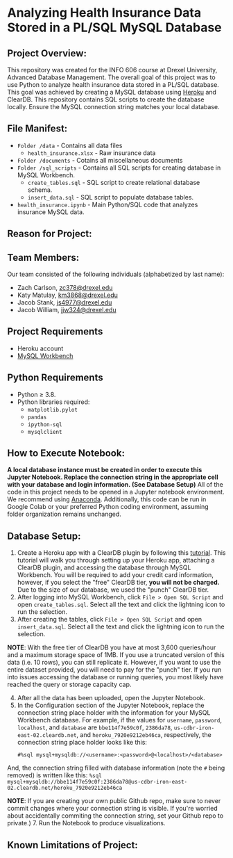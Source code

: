 
# Analyzing Health Insurance Data Stored in a PL/SQL MySQL Database

## Project Overview:

This repository was created for the INFO 606 course at Drexel University, Advanced Database Management.  The overall goal of this project was to use Python to analyze health insurance data stored in a PL/SQL database.  This goal was achieved by creating a MySQL database using [Heroku](https://heroku.com) and ClearDB.  This repository contains SQL scripts to create the database locally.  Ensure the MySQL connection string matches your local database.  

## File Manifest: 

- `Folder /data` - Contains all data files
    - `health_insurance.xlsx` - Raw insurance data 
- `Folder /documents` - Cotains all miscellaneous documents
- `Folder /sql_scripts` - Contains all SQL scripts for creating database in MySQL Workbench.
    - `create_tables.sql` - SQL script to create relational database schema.
    - `insert_data.sql` - SQL script to populate database tables.
- `health_insurance.ipynb` - Main Python/SQL code that analyzes insurance MySQL data.

## Reason for Project:



## Team Members:

Our team consisted of the following individuals (alphabetized by last name): 

- Zach Carlson, zc378@drexel.edu
- Katy Matulay, km3868@drexel.edu
- Jacob Stank, js4977@drexel.edu
- Jacob William, jjw324@drexel.edu

## Project Requirements

- Heroku account
- [MySQL Workbench](https://www.mysql.com/products/workbench/)

## Python Requirements
- Python ≥ 3.8. 
- Python libraries required: 
    - `matplotlib.pylot`
    - `pandas`
    - `ipython-sql`
    - `mysqlclient`
  
## How to Execute Notebook: 

**A local database instance must be created in order to execute this Jupyter Notebook.  Replace the connection string in the appropriate cell with your database and login information. (See Database Setup)**  All of the code in this project needs to be opened in a Jupyter notebook environment. We recommend using [Anaconda](https://www.anaconda.com/products/individual).  Additionally, this code can be run in Google Colab or your preferred Python coding environment, assuming folder organization remains unchanged.

## Database Setup:

1. Create a Heroku app with a ClearDB plugin by following this [tutorial](https://youtu.be/aEm0BN493sU).  This tutorial will walk you through setting up your Heroku app, attaching a ClearDB plugin, and accessing the database through MySQL Workbench.  You will be required to add your credit card information, however, if you select the "free" ClearDB tier, **you will not be charged.**  Due to the size of our database, we used the "punch" ClearDB tier.
2. After logging into MySQL Workbench, click `File > Open SQL Script` and open `create_tables.sql`.  Select all the text and click the lightning icon to run the selection.
3. After creating the tables, click `File > Open SQL Script` and open `insert_data.sql`.  Select all the text and click the lightning icon to run the selection.  

**NOTE**:  With the free tier of ClearDB you have at most 3,600 queries/hour and a maximum storage space of 1MB.  If you use a truncated version of this data (i.e. 10 rows), you can still replicate it.  However, if you want to use the entire dataset provided, you will need to pay for the "punch" tier.  If you run into issues accessing the database or running queries, you most likely have reached the query or storage capacity cap.

4. After all the data has been uploaded, open the Jupyter Notebook.  
5. In the Configuration section of the Jupyter Notebook, replace the connection string place holder with the information for your MySQL Workbench database.  For example, if the values for `username`, `password`, `localhost`, and `database` are `bbe114f7e59c0f`, `2386da78`, `us-cdbr-iron-east-02.cleardb.net`, and `heroku_7920e9212eb46ca`, respectively, the connection string place holder looks like this:  
    ```
    #%sql mysql+mysqldb://<username>:<password>@<localhost>/<database>
    ```
    
And, the connection string filled with database information (note the `#` being removed) is written like this:
    ```
    %sql mysql+mysqldb://bbe114f7e59c0f:2386da78@us-cdbr-iron-east-02.cleardb.net/heroku_7920e9212eb46ca
    ```
    
**NOTE**: If you are creating your own public Github repo, make sure to never commit changes where your connection string is visible.  If you're worried about accidentally commiting the connection string, set your Github repo to private.) 
7. Run the Notebook to produce visualizations. 

## Known Limitations of Project:


